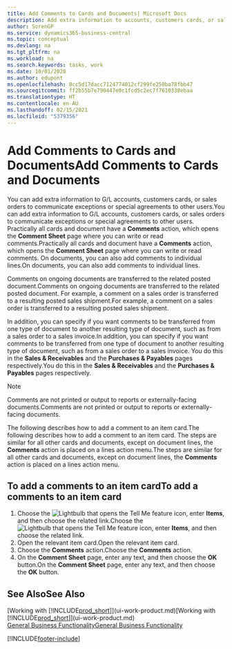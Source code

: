 ```yaml
---
title: Add Comments to Cards and Documents| Microsoft Docs
description: Add extra information to accounts, customers cards, or sales orders to communicate agreements, such as a special price or delivery method, to other users.
author: SorenGP
ms.service: dynamics365-business-central
ms.topic: conceptual
ms.devlang: na
ms.tgt_pltfrm: na
ms.workload: na
ms.search.keywords: tasks, work
ms.date: 10/01/2020
ms.author: edupont
ms.openlocfilehash: 8cc5d17dacc7124774012cf299fe250ba78fbb47
ms.sourcegitcommit: ff2b55b7e790447e0c1fcd5c2ec7f7610338ebaa
ms.translationtype: HT
ms.contentlocale: en-AU
ms.lasthandoff: 02/15/2021
ms.locfileid: "5379356"
---
```

# <a name="add-comments-to-cards-and-documents"></a><span data-ttu-id="d4ca1-103">Add Comments to Cards and Documents</span><span class="sxs-lookup"><span data-stu-id="d4ca1-103">Add Comments to Cards and Documents</span></span>
<span data-ttu-id="d4ca1-104">You can add extra information to G/L accounts, customers cards, or sales orders to communicate exceptions or special agreements to other users.</span><span class="sxs-lookup"><span data-stu-id="d4ca1-104">You can add extra information to G/L accounts, customers cards, or sales orders to communicate exceptions or special agreements to other users.</span></span>
<span data-ttu-id="d4ca1-105">Practically all cards and document have a **Comments** action, which opens the **Comment Sheet** page where you can write or read comments.</span><span class="sxs-lookup"><span data-stu-id="d4ca1-105">Practically all cards and document have a **Comments** action, which opens the **Comment Sheet** page where you can write or read comments.</span></span> <span data-ttu-id="d4ca1-106">On documents, you can also add comments to individual lines.</span><span class="sxs-lookup"><span data-stu-id="d4ca1-106">On documents, you can also add comments to individual lines.</span></span>

<span data-ttu-id="d4ca1-107">Comments on ongoing documents are transferred to the related posted document.</span><span class="sxs-lookup"><span data-stu-id="d4ca1-107">Comments on ongoing documents are transferred to the related posted document.</span></span> <span data-ttu-id="d4ca1-108">For example, a comment on a sales order is transferred to a resulting posted sales shipment.</span><span class="sxs-lookup"><span data-stu-id="d4ca1-108">For example, a comment on a sales order is transferred to a resulting posted sales shipment.</span></span>

<span data-ttu-id="d4ca1-109">In addition, you can specify if you want comments to be transferred from one type of document to another resulting type of document, such as from a sales order to a sales invoice.</span><span class="sxs-lookup"><span data-stu-id="d4ca1-109">In addition, you can specify if you want comments to be transferred from one type of document to another resulting type of document, such as from a sales order to a sales invoice.</span></span> <span data-ttu-id="d4ca1-110">You do this in the **Sales & Receivables** and the **Purchases & Payables** pages respectively.</span><span class="sxs-lookup"><span data-stu-id="d4ca1-110">You do this in the **Sales & Receivables** and the **Purchases & Payables** pages respectively.</span></span>

> [!NOTE]
> <span data-ttu-id="d4ca1-111">Comments are not printed or output to reports or externally-facing documents.</span><span class="sxs-lookup"><span data-stu-id="d4ca1-111">Comments are not printed or output to reports or externally-facing documents.</span></span>

<span data-ttu-id="d4ca1-112">The following describes how to add a comment to an item card.</span><span class="sxs-lookup"><span data-stu-id="d4ca1-112">The following describes how to add a comment to an item card.</span></span> <span data-ttu-id="d4ca1-113">The steps are similar for all other cards and documents, except on document lines, the **Comments** action is placed on a lines action menu.</span><span class="sxs-lookup"><span data-stu-id="d4ca1-113">The steps are similar for all other cards and documents, except on document lines, the **Comments** action is placed on a lines action menu.</span></span>

## <a name="to-add-a-comments-to-an-item-card"></a><span data-ttu-id="d4ca1-114">To add a comments to an item card</span><span class="sxs-lookup"><span data-stu-id="d4ca1-114">To add a comments to an item card</span></span>
1. <span data-ttu-id="d4ca1-115">Choose the ![Lightbulb that opens the Tell Me feature](media/ui-search/search_small.png "Tell me what you want to do") icon, enter **Items**, and then choose the related link.</span><span class="sxs-lookup"><span data-stu-id="d4ca1-115">Choose the ![Lightbulb that opens the Tell Me feature](media/ui-search/search_small.png "Tell me what you want to do") icon, enter **Items**, and then choose the related link.</span></span>
2. <span data-ttu-id="d4ca1-116">Open the relevant item card.</span><span class="sxs-lookup"><span data-stu-id="d4ca1-116">Open the relevant item card.</span></span>
3. <span data-ttu-id="d4ca1-117">Choose the **Comments** action.</span><span class="sxs-lookup"><span data-stu-id="d4ca1-117">Choose the **Comments** action.</span></span>
4. <span data-ttu-id="d4ca1-118">On the **Comment Sheet** page, enter any text, and then choose the **OK** button.</span><span class="sxs-lookup"><span data-stu-id="d4ca1-118">On the **Comment Sheet** page, enter any text, and then choose the **OK** button.</span></span>

## <a name="see-also"></a><span data-ttu-id="d4ca1-119">See Also</span><span class="sxs-lookup"><span data-stu-id="d4ca1-119">See Also</span></span>
<span data-ttu-id="d4ca1-120">[Working with [!INCLUDE[prod_short](includes/prod_short.md)]](ui-work-product.md)</span><span class="sxs-lookup"><span data-stu-id="d4ca1-120">[Working with [!INCLUDE[prod_short](includes/prod_short.md)]](ui-work-product.md)</span></span>  
[<span data-ttu-id="d4ca1-121">General Business Functionality</span><span class="sxs-lookup"><span data-stu-id="d4ca1-121">General Business Functionality</span></span>](ui-across-business-areas.md)


[!INCLUDE[footer-include](includes/footer-banner.md)]